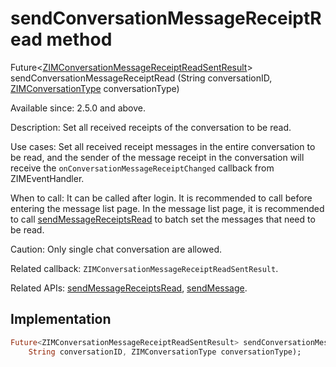 


# sendConversationMessageReceiptRead method








Future&lt;[ZIMConversationMessageReceiptReadSentResult](../../zego_uikit_prebuilt_live_audio_room/ZIMConversationMessageReceiptReadSentResult-class.md)> sendConversationMessageReceiptRead
(String conversationID, [ZIMConversationType](../../zego_uikit_prebuilt_live_audio_room/ZIMConversationType.md) conversationType)





<p>Available since: 2.5.0 and above.</p>
<p>Description: Set all received receipts of the conversation to be read.</p>
<p>Use cases: Set all received receipt messages in the entire conversation to be read, and the sender of the message receipt in the conversation will receive the <code>onConversationMessageReceiptChanged</code> callback from ZIMEventHandler.</p>
<p>When to call: It can be called after login. It is recommended to call before entering the message list page. In the message list page, it is recommended to call <a href="../../zego_uikit_prebuilt_live_audio_room/ZIM/sendMessageReceiptsRead.md">sendMessageReceiptsRead</a> to batch set the messages that need to be read.</p>
<p>Caution: Only single chat conversation are allowed.</p>
<p>Related callback: <code>ZIMConversationMessageReceiptReadSentResult</code>.</p>
<p>Related APIs: <a href="../../zego_uikit_prebuilt_live_audio_room/ZIM/sendMessageReceiptsRead.md">sendMessageReceiptsRead</a>, <a href="../../zego_uikit_prebuilt_live_audio_room/ZIM/sendMessage.md">sendMessage</a>.</p>



## Implementation

```dart
Future<ZIMConversationMessageReceiptReadSentResult> sendConversationMessageReceiptRead(
    String conversationID, ZIMConversationType conversationType);
```







